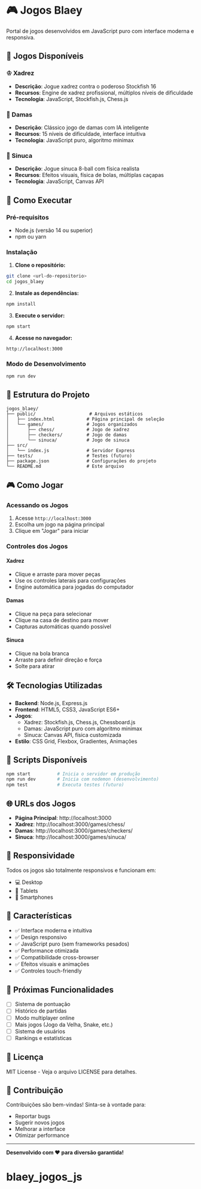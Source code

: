 # 🎮 Jogos Blaey

Portal de jogos desenvolvidos em JavaScript puro com interface moderna e responsiva.

## 🎯 Jogos Disponíveis

### ♔ Xadrez
- **Descrição**: Jogue xadrez contra o poderoso Stockfish 16
- **Recursos**: Engine de xadrez profissional, múltiplos níveis de dificuldade
- **Tecnologia**: JavaScript, Stockfish.js, Chess.js

### 🔴 Damas
- **Descrição**: Clássico jogo de damas com IA inteligente
- **Recursos**: 15 níveis de dificuldade, interface intuitiva
- **Tecnologia**: JavaScript puro, algoritmo minimax

### 🎱 Sinuca
- **Descrição**: Jogue sinuca 8-ball com física realista
- **Recursos**: Efeitos visuais, física de bolas, múltiplas caçapas
- **Tecnologia**: JavaScript, Canvas API

## 🚀 Como Executar

### Pré-requisitos
- Node.js (versão 14 ou superior)
- npm ou yarn

### Instalação

1. **Clone o repositório:**
```bash
git clone <url-do-repositorio>
cd jogos_blaey
```

2. **Instale as dependências:**
```bash
npm install
```

3. **Execute o servidor:**
```bash
npm start
```

4. **Acesse no navegador:**
```
http://localhost:3000
```

### Modo de Desenvolvimento
```bash
npm run dev
```

## 📁 Estrutura do Projeto

```
jogos_blaey/
├── public/                    # Arquivos estáticos
│   ├── index.html            # Página principal de seleção
│   └── games/                # Jogos organizados
│       ├── chess/            # Jogo de xadrez
│       ├── checkers/         # Jogo de damas
│       └── sinuca/           # Jogo de sinuca
├── src/
│   └── index.js              # Servidor Express
├── tests/                    # Testes (futuro)
├── package.json              # Configurações do projeto
└── README.md                 # Este arquivo
```

## 🎮 Como Jogar

### Acessando os Jogos
1. Acesse `http://localhost:3000`
2. Escolha um jogo na página principal
3. Clique em "Jogar" para iniciar

### Controles dos Jogos

#### Xadrez
- Clique e arraste para mover peças
- Use os controles laterais para configurações
- Engine automática para jogadas do computador

#### Damas
- Clique na peça para selecionar
- Clique na casa de destino para mover
- Capturas automáticas quando possível

#### Sinuca
- Clique na bola branca
- Arraste para definir direção e força
- Solte para atirar

## 🛠️ Tecnologias Utilizadas

- **Backend**: Node.js, Express.js
- **Frontend**: HTML5, CSS3, JavaScript ES6+
- **Jogos**: 
  - Xadrez: Stockfish.js, Chess.js, Chessboard.js
  - Damas: JavaScript puro com algoritmo minimax
  - Sinuca: Canvas API, física customizada
- **Estilo**: CSS Grid, Flexbox, Gradientes, Animações

## 🔧 Scripts Disponíveis

```bash
npm start          # Inicia o servidor em produção
npm run dev        # Inicia com nodemon (desenvolvimento)
npm test           # Executa testes (futuro)
```

## 🌐 URLs dos Jogos

- **Página Principal**: http://localhost:3000
- **Xadrez**: http://localhost:3000/games/chess/
- **Damas**: http://localhost:3000/games/checkers/
- **Sinuca**: http://localhost:3000/games/sinuca/

## 📱 Responsividade

Todos os jogos são totalmente responsivos e funcionam em:
- 💻 Desktop
- 📱 Tablets
- 📱 Smartphones

## 🎨 Características

- ✅ Interface moderna e intuitiva
- ✅ Design responsivo
- ✅ JavaScript puro (sem frameworks pesados)
- ✅ Performance otimizada
- ✅ Compatibilidade cross-browser
- ✅ Efeitos visuais e animações
- ✅ Controles touch-friendly

## 🚀 Próximas Funcionalidades

- [ ] Sistema de pontuação
- [ ] Histórico de partidas
- [ ] Modo multiplayer online
- [ ] Mais jogos (Jogo da Velha, Snake, etc.)
- [ ] Sistema de usuários
- [ ] Rankings e estatísticas

## 📄 Licença

MIT License - Veja o arquivo LICENSE para detalhes.

## 🤝 Contribuição

Contribuições são bem-vindas! Sinta-se à vontade para:
- Reportar bugs
- Sugerir novos jogos
- Melhorar a interface
- Otimizar performance

---

**Desenvolvido com ❤️ para diversão garantida!**
# blaey_jogos_js
